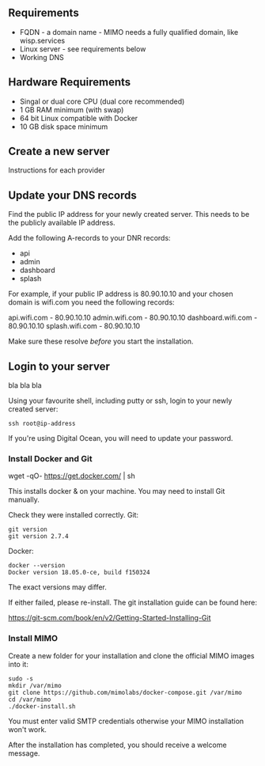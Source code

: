 ## Requirements

- FQDN - a domain name - MIMO needs a fully qualified domain, like wisp.services
- Linux server - see requirements below
- Working DNS 

## Hardware Requirements
 
- Singal or dual core CPU (dual core recommended)
- 1 GB RAM minimum (with swap)
- 64 bit Linux compatible with Docker
- 10 GB disk space minimum

## Create a new server

Instructions for each provider

## Update your DNS records

Find the public IP address for your newly created server. This needs to be the publicly available IP address.

Add the following A-records to your DNR records:

- api
- admin
- dashboard
- splash

For example, if your public IP address is 80.90.10.10 and your chosen domain is wifi.com you need the following records:

api.wifi.com - 80.90.10.10
admin.wifi.com - 80.90.10.10
dashboard.wifi.com - 80.90.10.10
splash.wifi.com - 80.90.10.10

Make sure these resolve *before* you start the installation.

## Login to your server

bla bla bla

Using your favourite shell, including putty or ssh, login to your newly created server:

```
ssh root@ip-address
```

If you're using Digital Ocean, you will need to update your password.

### Install Docker and Git

wget -qO- https://get.docker.com/ | sh

This installs docker & on your machine. You may need to install Git manually.

Check they were installed correctly. Git:

```
git version
git version 2.7.4
```

Docker:

```
docker --version
Docker version 18.05.0-ce, build f150324
```

The exact versions may differ.

If either failed, please re-install. The git installation guide can be found here:

https://git-scm.com/book/en/v2/Getting-Started-Installing-Git

### Install MIMO

Create a new folder for your installation and clone the official MIMO images into it:

```
sudo -s
mkdir /var/mimo
git clone https://github.com/mimolabs/docker-compose.git /var/mimo
cd /var/mimo
./docker-install.sh
```

You must enter valid SMTP credentials otherwise your MIMO installation won't work.

After the installation has completed, you should receive a welcome message.
